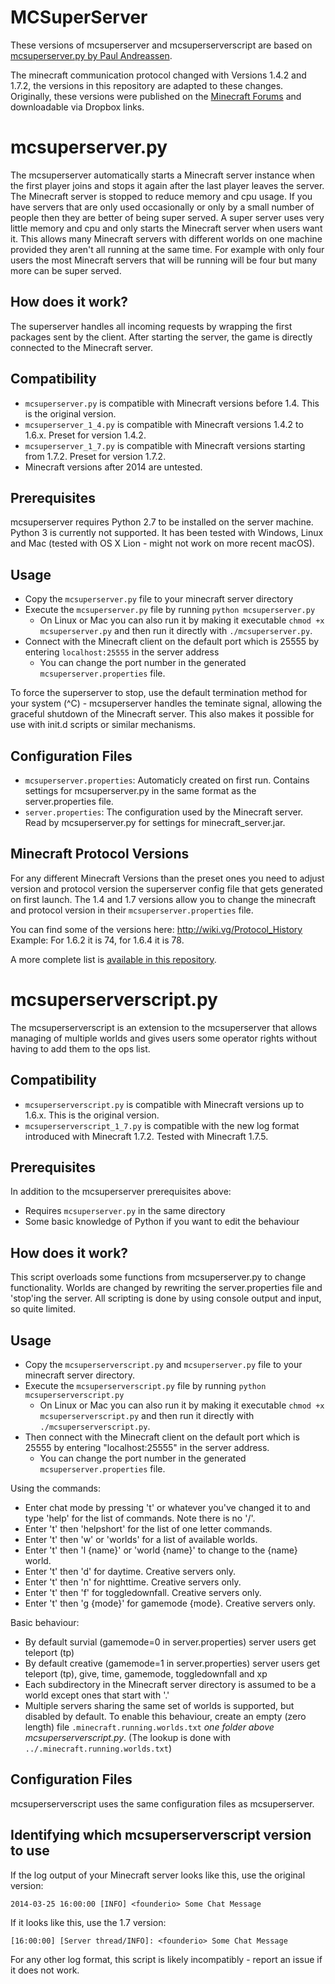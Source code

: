 # MCSuperServer

These versions of mcsuperserver and mcsuperserverscript are based on [mcsuperserver.py by Paul Andreassen](http://members.iinet.net.au/~paulone/mcsuperserver.html).

The minecraft communication protocol changed with Versions 1.4.2 and 1.7.2, the versions in this repository are adapted to these changes. Originally, these versions were published on the [Minecraft Forums](https://www.minecraftforum.net/forums/support/server-support/server-administration/1938098-mcsuperserver-py-for-1-7-2-and-1-4-2-1-6-4) and downloadable via Dropbox links.

# mcsuperserver.py

The mcsuperserver automatically starts a Minecraft server instance when the first player joins and stops it again after the last player leaves the server.
The Minecraft server is stopped to reduce memory and cpu usage. If you have servers that are only used occasionally or only by a small number of people then they are better of being super served. A super server uses very little memory and cpu and only starts the Minecraft server when users want it. This allows many Minecraft servers with different worlds on one machine provided they aren't all running at the same time. For example with only four users the most Minecraft servers that will be running will be four but many more can be super served.

## How does it work?

The superserver handles all incoming requests by wrapping the first packages sent by the client. After starting the server, the game is directly connected to the Minecraft server.

## Compatibility

* `mcsuperserver.py` is compatible with Minecraft versions before 1.4.
  This is the original version.
* `mcsuperserver_1_4.py` is compatible with Minecraft versions 1.4.2 to 1.6.x.
  Preset for version 1.4.2.
* `mcsuperserver_1_7.py` is compatible with Minecraft versions starting from 1.7.2.
  Preset for version 1.7.2.
* Minecraft versions after 2014 are untested.

## Prerequisites

mcsuperserver requires Python 2.7 to be installed on the server machine. Python 3 is currently not supported.
It has been tested with Windows, Linux and Mac (tested with OS X Lion - might not work on more recent macOS).

## Usage

* Copy the `mcsuperserver.py` file to your minecraft server directory
* Execute the `mcsuperserver.py` file by running `python mcsuperserver.py`
	* On Linux or Mac you can also run it by making it executable `chmod +x mcsuperserver.py` and then run it directly with `./mcsuperserver.py`.
* Connect with the Minecraft client on the default port which is 25555 by entering `localhost:25555` in the server address
	* You can change the port number in the generated `mcsuperserver.properties` file.

To force the superserver to stop, use the default termination method for your system (^C) - mcsuperserver handles the teminate signal, allowing the graceful shutdown of the Minecraft server.
This also makes it possible for use with init.d scripts or similar mechanisms.

## Configuration Files

* `mcsuperserver.properties`: Automaticly created on first run. Contains settings for mcsuperserver.py in the same format as the server.properties file.
* `server.properties`: The configuration used by the Minecraft server. Read by mcsuperserver.py for settings for minecraft_server.jar.

## Minecraft Protocol Versions

For any different Minecraft Versions than the preset ones you need to adjust version and protocol version the superserver config file that gets generated on first launch.
The 1.4 and 1.7 versions allow you to change the minecraft and protocol version in their `mcsuperserver.properties` file.

You can find some of the versions here: http://wiki.vg/Protocol_History
Example: For 1.6.2 it is 74, for 1.6.4 it is 78.

A more complete list is [available in this repository](protocol_versions.txt).

# mcsuperserverscript.py

The mcsuperserverscript is an extension to the mcsuperserver that allows managing of multiple worlds and gives users some operator rights without having to add them to the ops list.

## Compatibility

* `mcsuperserverscript.py` is compatible with Minecraft versions up to 1.6.x.
  This is the original version.
* `mcsuperserverscript_1_7.py` is compatible with the new log format introduced with Minecraft 1.7.2.
  Tested with Minecraft 1.7.5.

## Prerequisites

In addition to the mcsuperserver prerequisites above:
* Requires `mcsuperserver.py` in the same directory
* Some basic knowledge of Python if you want to edit the behaviour

## How does it work?

This script overloads some functions from mcsuperserver.py to change functionality. Worlds are changed by rewriting the server.properties file and 'stop'ing the server.
All scripting is done by using console output and input, so quite limited.

## Usage

* Copy the `mcsuperserverscript.py` and `mcsuperserver.py` file to your minecraft server directory.
* Execute the `mcsuperserverscript.py` file by running `python mcsuperserverscript.py`
	* On Linux or Mac you can also run it by making it executable `chmod +x mcsuperserverscript.py` and then run it directly with `./mcsuperserverscript.py`.
* Then connect with the Minecraft client on the default port which is 25555 by entering "localhost:25555" in the server address.
	* You can change the port number in the generated `mcsuperserver.properties` file.

Using the commands:
* Enter chat mode by pressing 't' or whatever you've changed it to and type 'help' for the list of commands. Note there is no '/'.
* Enter 't' then 'helpshort' for the list of one letter commands.
* Enter 't' then 'w' or 'worlds' for a list of available worlds.
* Enter 't' then 'l {name}' or 'world {name}' to change to the {name} world.
* Enter 't' then 'd' for daytime. Creative servers only.
* Enter 't' then 'n' for nighttime. Creative servers only.
* Enter 't' then 'f' for toggledownfall. Creative servers only.
* Enter 't' then 'g {mode}' for gamemode {mode}. Creative servers only.

Basic behaviour:
* By default survial (gamemode=0 in server.properties) server users get teleport (tp)
* By default creative (gamemode=1 in server.properties) server users get teleport (tp), give, time, gamemode, toggledownfall and xp
* Each subdirectory in the Minecraft server directory is assumed to be a world except ones that start with '.'
* Multiple servers sharing the same set of worlds is supported, but disabled by default. To enable this behaviour, create an empty (zero length) file `.minecraft.running.worlds.txt` *one folder above mcsuperserverscript.py*. (The lookup is done with `../.minecraft.running.worlds.txt`)

## Configuration Files

mcsuperserverscript uses the same configuration files as mcsuperserver.

## Identifying which mcsuperserverscript version to use

If the log output of your Minecraft server looks like this, use the original version:
```
2014-03-25 16:00:00 [INFO] <founderio> Some Chat Message
```
If it looks like this, use the 1.7 version:
```
[16:00:00] [Server thread/INFO]: <founderio> Some Chat Message
```
For any other log format, this script is likely incompatibly - report an issue if it does not work.